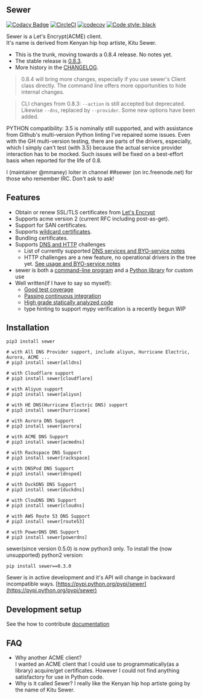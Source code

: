 ## Sewer

[![Codacy Badge](https://api.codacy.com/project/badge/Grade/ccf655afb3974e9698025cbb65949aa2)](https://www.codacy.com/app/komuW/sewer?utm_source=github.com&amp;utm_medium=referral&amp;utm_content=komuW/sewer&amp;utm_campaign=Badge_Grade)
[![CircleCI](https://circleci.com/gh/komuw/sewer.svg?style=svg)](https://circleci.com/gh/komuw/sewer)
[![codecov](https://codecov.io/gh/komuW/sewer/branch/master/graph/badge.svg)](https://codecov.io/gh/komuW/sewer)
[![Code style: black](https://img.shields.io/badge/code%20style-black-000000.svg)](https://github.com/komuw/sewer)

Sewer is a Let's Encrypt(ACME) client.  
It's name is derived from Kenyan hip hop artiste, Kitu Sewer.  

- This is the trunk, moving towards a 0.8.4 release.  No notes yet.
- The stable release is [0.8.3](https://komuw.github.io/sewer/notes/0.8.3-notes).
- More history in the [CHANGELOG](https://komuw.github.io/sewer/CHANGELOG).

> 0.8.4 will bring more changes, especially if you use sewer's Client class
directly.  The command line offers more opportunities to hide internal
changes.

> CLI changes from 0.8.3: `--action` is still accepted but deprecated. 
Likewise `--dns`, replaced by `--provider`.  Some new options have been
added.

PYTHON compatibility: 3.5 is nominally still supported, and with assistance
from Github's multi-version Python linting I've repaired some issues.  Even
with the GH multi-version testing, there are parts of the drivers,
especially, which I simply can't test (with 3.5) because the actual service
provider interaction has to be mocked.  Such issues will be fixed on a
best-effort basis when reported for the life of 0.8.

I (maintainer @mmaney) loiter in channel ##sewer (on irc.freenode.net) for
those who remember IRC.  Don't ask to ask!

## Features
- Obtain or renew SSL/TLS certificates from [Let's Encrypt](https://letsencrypt.org)
- Supports acme version 2 (current RFC including post-as-get).
- Support for SAN certificates.
- Supports [wildcard certificates](https://komuw.github.io/sewer/wildcards).
- Bundling certificates.
- Supports [DNS and HTTP](https://komuw.github.io/sewer/UnifiedProvider) challenges
  - List of currently supported
    [DNS services and BYO-service notes](https://komuw.github.io/sewer/dns-01)
  - HTTP challenges are a new feature, no operational drivers in the tree
    yet.  [See usage and BYO-service notes](https://komuw.github.io/sewer/http-01)
- sewer is both a [command-line program](https://komuw.github.io/sewer/sewer-cli)
  and a [Python library](https://komuw.github.io/sewer/sewer-as-a-library) for custom use
- Well written(if I have to say so myself):
  - [Good test coverage](https://codecov.io/gh/komuW/sewer)
  - [Passing continuous integration](https://circleci.com/gh/komuW/sewer)
  - [High grade statically analyzed code](https://www.codacy.com/app/komuW/sewer/dashboard)
  - type hinting to support mypy verification is a recently begun WIP

## Installation

```shell
pip3 install sewer

# with All DNS Provider support, include aliyun, Hurricane Electric, Aurora, ACME ...
# pip3 install sewer[alldns]

# with Cloudflare support
# pip3 install sewer[cloudflare]

# with Aliyun support
# pip3 install sewer[aliyun]

# with HE DNS(Hurricane Electric DNS) support
# pip3 install sewer[hurricane]

# with Aurora DNS Support
# pip3 install sewer[aurora]

# with ACME DNS Support
# pip3 install sewer[acmedns]

# with Rackspace DNS Support
# pip3 install sewer[rackspace]

# with DNSPod DNS Support
# pip3 install sewer[dnspod]

# with DuckDNS DNS Support
# pip3 install sewer[duckdns]

# with ClouDNS DNS Support
# pip3 install sewer[cloudns]

# with AWS Route 53 DNS Support
# pip3 install sewer[route53]

# with PowerDNS DNS Support
# pip3 install sewer[powerdns]
```

sewer(since version 0.5.0) is now python3 only.  To install the (now
unsupported) python2 version:

```shell
pip install sewer==0.3.0
```

Sewer is in active development and it's API will change in backward incompatible ways.
[https://pypi.python.org/pypi/sewer](https://pypi.python.org/pypi/sewer)

## Development setup

See the how to contribute [documentation](https://github.com/komuw/sewer/blob/master/.github/CONTRIBUTING.md)

## FAQ
- Why another ACME client?          
  I wanted an ACME client that I could use to programmatically(as a library) acquire/get certificates. However I could not 
  find anything satisfactory for use in Python code.
- Why is it called Sewer?
  I really like the Kenyan hip hop artiste going by the name of Kitu Sewer.                            

